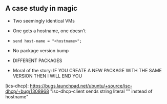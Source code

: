 A case study in magic
---------------------

<aside class="notes">

  * Two seemingly identical VMs
  * One gets a hostname, one doesn't
  * `send host-name = "<hostname>";`
  * No package version bump
  * DIFFERENT PACKAGES

  * Moral of the story: IF YOU CREATE A NEW PACKAGE WITH THE SAME VERSION THEN I WILL END YOU

</aside>

[ics-dhcp]: https://bugs.launchpad.net/ubuntu/+source/isc-dhcp/+bug/1308968 "isc-dhcp-client sends string literal "<hostname>" instead of hostname"
